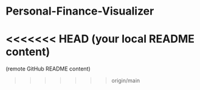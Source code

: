 # Personal-Finance-Visualizer

<<<<<<< HEAD
(your local README content)
=======
(remote GitHub README content)
>>>>>>> origin/main
